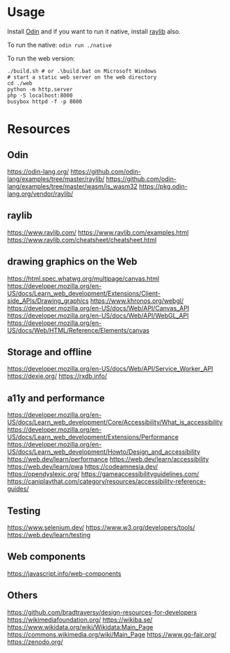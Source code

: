 # Usage

Install [Odin](https://odin-lang.org/docs/install/) and if you want to run it
native, install
[raylib](https://github.com/odin-lang/Odin/tree/master/vendor/raylib#build-and-installation)
also.

To run the native: `odin run ./native`

To run the web version:

```console
./build.sh # or .\build.bat on Microsoft Windows
# start a static web server on the web directory
cd ./web
python -m http.server
php -S localhost:8000
busybox httpd -f -p 8000
```

# Resources

## Odin

https://odin-lang.org/ https://github.com/odin-lang/examples/tree/master/raylib/
https://github.com/odin-lang/examples/tree/master/wasm/js_wasm32
https://pkg.odin-lang.org/vendor/raylib/

## raylib

https://www.raylib.com/ https://www.raylib.com/examples.html
https://www.raylib.com/cheatsheet/cheatsheet.html

## drawing graphics on the Web

https://html.spec.whatwg.org/multipage/canvas.html
https://developer.mozilla.org/en-US/docs/Learn_web_development/Extensions/Client-side_APIs/Drawing_graphics
https://www.khronos.org/webgl/
https://developer.mozilla.org/en-US/docs/Web/API/Canvas_API
https://developer.mozilla.org/en-US/docs/Web/API/WebGL_API
https://developer.mozilla.org/en-US/docs/Web/HTML/Reference/Elements/canvas

## Storage and offline

https://developer.mozilla.org/en-US/docs/Web/API/Service_Worker_API
https://dexie.org/ https://rxdb.info/

## a11y and performance

https://developer.mozilla.org/en-US/docs/Learn_web_development/Core/Accessibility/What_is_accessibility
https://developer.mozilla.org/en-US/docs/Learn_web_development/Extensions/Performance
https://developer.mozilla.org/en-US/docs/Learn_web_development/Howto/Design_and_accessibility
https://web.dev/learn/performance https://web.dev/learn/accessibility
https://web.dev/learn/pwa https://codeamnesia.dev/ https://opendyslexic.org/
https://gameaccessibilityguidelines.com/
https://caniplaythat.com/category/resources/accessibility-reference-guides/

## Testing

https://www.selenium.dev/ https://www.w3.org/developers/tools/
https://web.dev/learn/testing

## Web components

https://javascript.info/web-components

## Others

https://github.com/bradtraversy/design-resources-for-developers
https://wikimediafoundation.org/ https://wikiba.se/
https://www.wikidata.org/wiki/Wikidata:Main_Page
https://commons.wikimedia.org/wiki/Main_Page https://www.go-fair.org/
https://zenodo.org/
